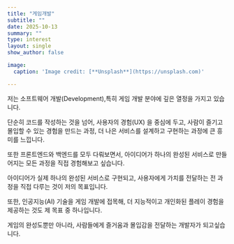 ```yaml
---
title: "게임개발"
subtitle: ""
date: 2025-10-13
summary: ""
type: interest
layout: single
show_author: false

image:
  caption: 'Image credit: [**Unsplash**](https://unsplash.com)'

---
```


저는 소프트웨어 개발(Development),특히 게임 개발 분야에 깊은 열정을 가지고 있습니다. 

단순히 코드를 작성하는 것을 넘어, 사용자의 경험(UX) 을 중심에 두고, 사람이 즐기고 몰입할 수 있는 경험을 만드는 과정, 더 나은 서비스를 설계하고 구현하는 과정에 큰 흥미를 느낍니다. 

또한 프론트엔드와 백엔드를 모두 다뤄보면서, 아이디어가 하나의 완성된 서비스로 만들어지는 모든 과정을 직접 경험해보고 싶습니다. 

아이디어가 실제 하나의 완성된 서비스로 구현되고, 사용자에게 가치를 전달하는 전 과정을 직접 다루는 것이 저의 목표입니다. 

또한, 인공지능(AI) 기술을 게임 개발에 접목해, 더 지능적이고 개인화된 플레이 경험을 제공하는 것도 제 목표 중 하나입니다. 

게임의 완성도뿐만 아니라, 사람들에게 즐거움과 몰입감을 전달하는 개발자가 되고싶습니다.